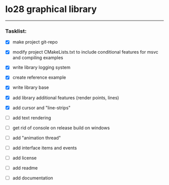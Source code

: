 # lo28 graphical library #

---

### Tasklist: ###
- [x] make project git-repo
- [x] modify project CMakeLists.txt to include conditional features for msvc and compiling examples
- [x] write library logging system
- [x] create reference example
- [x] write library base
- [x] add library additional features (render points, lines)
- [x] add cursor and "line-strips"
- [ ] add text rendering
- [ ] get rid of console on release build on windows
- [ ] add "animation thread"
- [ ] add interface items and events

- [ ] add license
- [ ] add readme
- [ ] add documentation